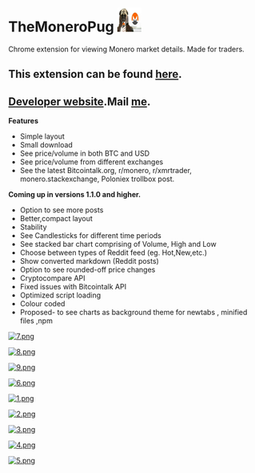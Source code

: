 # TheMoneroPug ![icon](/main/48.png)
Chrome extension for viewing Monero market details. Made for traders.

This extension can be found [here](https://monerocoin.github.io). 
---------

[Developer website](https://karthiknallasivan.github.io).Mail [me](http://scr.im/3nji).
---------

**Features**

* Simple layout
* Small download
* See price/volume in both BTC and USD
* See price/volume from different exchanges
* See the latest Bitcointalk.org, r/monero, r/xmrtrader, monero.stackexchange, Poloniex trollbox post.

**Coming up in versions 1.1.0 and higher.**

* Option to see more posts
* Better,compact layout
* Stability
* See Candlesticks for different time periods
* See stacked bar chart comprising of Volume, High and Low
* Choose between types of Reddit feed (eg. Hot,New,etc.)
* Show converted markdown (Reddit posts)
* Option to see rounded-off price changes
* Cryptocompare API
* Fixed issues with Bitcointalk API
* Optimized script loading
* Colour coded
* Proposed- to see charts as background theme for newtabs , minified files ,npm

[//]: # (fallback individual page listing btctalk add and check numberpages / pagenumbers etc.)

[![7.png](https://s12.postimg.org/sezr3l5b1/image.png)](https://postimg.org/image/elbeejcpl/)

[![8.png](https://s17.postimg.org/pkfp450in/image.png)](https://postimg.org/image/pkfp450ij/)

[![9.png](https://s22.postimg.org/dh75imshd/image.png)](https://postimg.org/image/9kttmn7hp/)

[![6.png](https://s3.postimg.org/767xqbfc3/image.png)](https://postimg.org/image/x1ro9ih5r/)

[![1.png](https://s15.postimg.org/mnchsaa3f/image.png)](https://postimg.org/image/ycghg911z/)

[![2.png](https://s17.postimg.org/aqdilq1zz/image.png)](https://postimg.org/image/5277utxnf/)

[![3.png](https://s18.postimg.org/44kedlk2h/image.png)](https://postimg.org/image/fgwzvdsr9/)

[![4.png](https://s30.postimg.org/s0zyo3eox/image.png)](https://postimg.org/image/mctnx7acd/)

[![5.png](https://s29.postimg.org/6yrwof3tz/image.png)](https://postimg.org/image/6yrwof3tv/)

